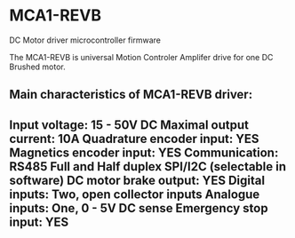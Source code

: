 # MCA1-REVB
DC Motor driver microcontroller firmware

The MCA1-REVB is universal Motion Controler Amplifer drive for one DC Brushed motor. 

Main characteristics of MCA1-REVB driver:
----------------------------------------------------------------
Input voltage: 					15 - 50V DC
Maximal output current: 		10A
Quadrature encoder input: 		YES
Magnetics encoder input: 		YES
Communication:					RS485 Full and Half duplex
								SPI/I2C (selectable in software)
DC motor brake output:			YES
Digital inputs:					Two, open collector inputs
Analogue inputs:				One, 0 - 5V DC sense
Emergency stop input:			YES
----------------------------------------------------------------

